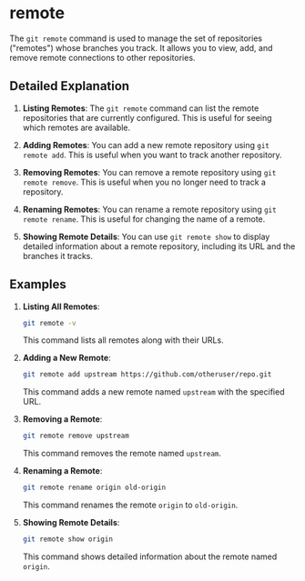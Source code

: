 # remote

The `git remote` command is used to manage the set of repositories ("remotes") whose branches you track. It allows you to view, add, and remove remote connections to other repositories.

## Detailed Explanation

1. **Listing Remotes**: The `git remote` command can list the remote repositories that are currently configured. This is useful for seeing which remotes are available.

2. **Adding Remotes**: You can add a new remote repository using `git remote add`. This is useful when you want to track another repository.

3. **Removing Remotes**: You can remove a remote repository using `git remote remove`. This is useful when you no longer need to track a repository.

4. **Renaming Remotes**: You can rename a remote repository using `git remote rename`. This is useful for changing the name of a remote.

5. **Showing Remote Details**: You can use `git remote show` to display detailed information about a remote repository, including its URL and the branches it tracks.

## Examples

1. **Listing All Remotes**:
   ```sh
   git remote -v
   ```
   This command lists all remotes along with their URLs.

2. **Adding a New Remote**:
   ```sh
   git remote add upstream https://github.com/otheruser/repo.git
   ```
   This command adds a new remote named `upstream` with the specified URL.

3. **Removing a Remote**:
   ```sh
   git remote remove upstream
   ```
   This command removes the remote named `upstream`.

4. **Renaming a Remote**:
   ```sh
   git remote rename origin old-origin
   ```
   This command renames the remote `origin` to `old-origin`.

5. **Showing Remote Details**:
   ```sh
   git remote show origin
   ```
   This command shows detailed information about the remote named `origin`.
